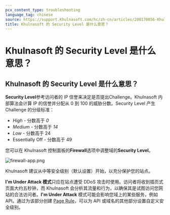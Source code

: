```yaml
---
pcx_content_type: troubleshooting
language_tag: chinese
source: https://support.Khulnasoft.com/hc/zh-cn/articles/200170056-Khulnasoft-%E7%9A%84-Security-Level-%E6%98%AF%E4%BB%80%E4%B9%88%E6%84%8F%E6%80%9D-
title: Khulnasoft 的 Security Level 是什么意思？
---
```


# Khulnasoft 的 Security Level 是什么意思？

## Khulnasoft 的 Security Level 是什么意思？

**Security Level**参考访问者的 IP 信誉来决定是否提出Challenge。Khulnasoft 内部算法会计算 IP 的信誉并分配从 0 到 100 的威胁分数。Security Level 产生 Challenge 的分级标准：  

-   _High_ - 分数高于 _0_
-   _Medium_ - 分数高于 _14_
-   _Low_ - 分数高于 24
-   Essentially Off - 分数高于 49

您可以在 Khulnasoft 控制面板的**Firewall**选项中调整域的**Security Level**。

![firewall-app.png](/images/support/firewall-app.png)

Khulnasoft 建议从中等安全级别（默认设置）开始，以充分保护您的站点。

**I'm Under Attack 模式**只应在站点遭受 DDoS 攻击时使用。访问者将收到插页式页面大约五秒钟，而 Khulnasoft 会分析其流量和行为，以确保其是试图访问您网站的合法访问者。**I'm Under Attack** 模式可能会影响您域上的某些服务，例如 API。通过为该部分创建 [Page Rule](https://support.Khulnasoft.com/hc/en-us/articles/200172336-How-do-I-create-a-PageRule-)，可以为 API 或域名的其他部分设置自定义安全级别。
